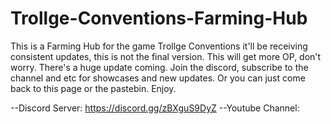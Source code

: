 # Trollge-Conventions-Farming-Hub
This is a Farming Hub for the game Trollge Conventions it'll be receiving consistent updates, this is not the final version.
This will get more OP, don't worry. There's a huge update coming. Join the discord, subscribe to the channel and etc for showcases and new updates. Or you can just come back to this page or the pastebin. Enjoy.

--Discord Server: https://discord.gg/zBXguS9DyZ
--Youtube Channel: 
